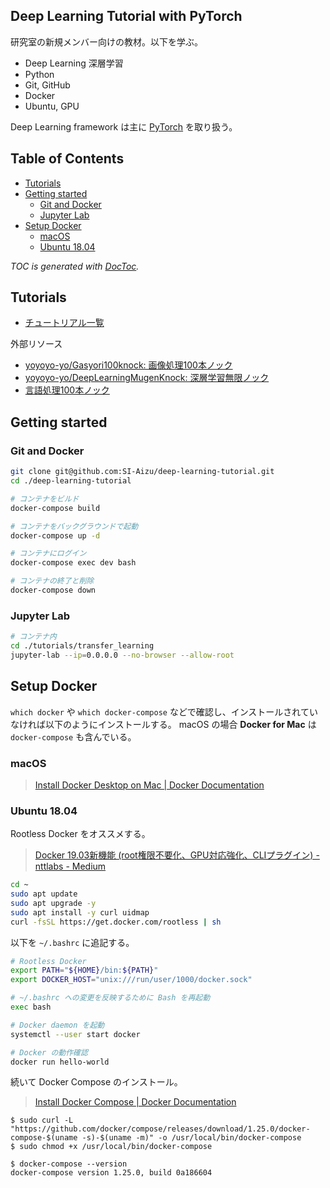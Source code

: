 ## Deep Learning Tutorial with PyTorch

研究室の新規メンバー向けの教材。以下を学ぶ。

- Deep Learning 深層学習
- Python
- Git, GitHub
- Docker
- Ubuntu, GPU

Deep Learning framework は主に [PyTorch] を取り扱う。

[PyTorch]: https://pytorch.org/



## Table of Contents

<!-- START doctoc generated TOC please keep comment here to allow auto update -->
<!-- DON'T EDIT THIS SECTION, INSTEAD RE-RUN doctoc TO UPDATE -->


- [Tutorials](#tutorials)
- [Getting started](#getting-started)
  - [Git and Docker](#git-and-docker)
  - [Jupyter Lab](#jupyter-lab)
- [Setup Docker](#setup-docker)
  - [macOS](#macos)
  - [Ubuntu 18.04](#ubuntu-1804)

<!-- END doctoc generated TOC please keep comment here to allow auto update -->

*TOC is generated with [DocToc](https://github.com/thlorenz/doctoc).*



## Tutorials

- [チュートリアル一覧](./tutorials/README.md)

外部リソース

- [yoyoyo-yo/Gasyori100knock: 画像処理100本ノック](https://github.com/yoyoyo-yo/Gasyori100knock)
- [yoyoyo-yo/DeepLearningMugenKnock: 深層学習無限ノック](https://github.com/yoyoyo-yo/DeepLearningMugenKnock)
- [言語処理100本ノック](http://www.cl.ecei.tohoku.ac.jp/nlp100/)



## Getting started

### Git and Docker

```sh
git clone git@github.com:SI-Aizu/deep-learning-tutorial.git
cd ./deep-learning-tutorial

# コンテナをビルド
docker-compose build

# コンテナをバックグラウンドで起動
docker-compose up -d

# コンテナにログイン
docker-compose exec dev bash

# コンテナの終了と削除
docker-compose down
```

### Jupyter Lab

```sh
# コンテナ内
cd ./tutorials/transfer_learning
jupyter-lab --ip=0.0.0.0 --no-browser --allow-root
```



## Setup Docker

`which docker` や `which docker-compose` などで確認し、インストールされていなければ以下のようにインストールする。
macOS の場合 **Docker for Mac** は `docker-compose` も含んでいる。

### macOS

> [Install Docker Desktop on Mac | Docker Documentation](https://docs.docker.com/docker-for-mac/install/)

### Ubuntu 18.04

Rootless Docker をオススメする。

> [Docker 19.03新機能 (root権限不要化、GPU対応強化、CLIプラグイン) - nttlabs - Medium](https://medium.com/nttlabs/docker-1903-5155754ff8ac)

```sh
cd ~
sudo apt update
sudo apt upgrade -y
sudo apt install -y curl uidmap
curl -fsSL https://get.docker.com/rootless | sh
```

以下を `~/.bashrc` に追記する。

```sh
# Rootless Docker
export PATH="${HOME}/bin:${PATH}"
export DOCKER_HOST="unix:///run/user/1000/docker.sock"
```

```sh
# ~/.bashrc への変更を反映するために Bash を再起動
exec bash

# Docker daemon を起動
systemctl --user start docker

# Docker の動作確認
docker run hello-world
```

続いて Docker Compose のインストール。

> [Install Docker Compose | Docker Documentation](https://docs.docker.com/compose/install/)

```console
$ sudo curl -L "https://github.com/docker/compose/releases/download/1.25.0/docker-compose-$(uname -s)-$(uname -m)" -o /usr/local/bin/docker-compose
$ sudo chmod +x /usr/local/bin/docker-compose

$ docker-compose --version
docker-compose version 1.25.0, build 0a186604
```
